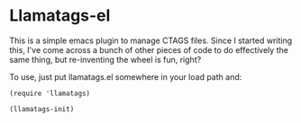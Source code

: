 Llamatags-el
============

This is a simple emacs plugin to manage CTAGS files. Since I started writing this, I've come across a bunch of other pieces of code to do effectively the same thing, but re-inventing the wheel is fun, right?

To use, just put llamatags.el somewhere in your load path and:

```elisp
(require 'llamatags)

(llamatags-init)
```